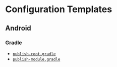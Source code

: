 # Configuration Templates

## Android

### Gradle

- [`publish-root.gradle`](android/gradle/publish-root.gradle)
- [`publish-module.gradle`](android/gradle/publish-module.gradle)
